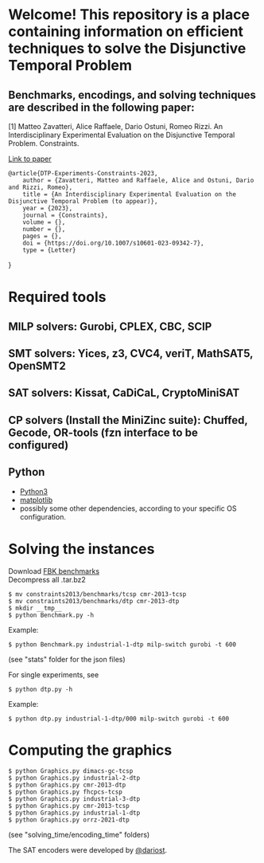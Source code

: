 # Welcome! This repository is a place containing information on efficient techniques to solve the Disjunctive Temporal Problem

## Benchmarks, encodings, and solving techniques are described in the following paper:

[1] Matteo Zavatteri, Alice Raffaele, Dario Ostuni, Romeo Rizzi. An Interdisciplinary Experimental Evaluation on the Disjunctive Temporal Problem. Constraints.

[Link to paper]()

    @article{DTP-Experiments-Constraints-2023,
  		author = {Zavatteri, Matteo and Raffaele, Alice and Ostuni, Dario and Rizzi, Romeo},
  		title = {An Interdisciplinary Experimental Evaluation on the Disjunctive Temporal Problem (to appear)},
  		year = {2023},
  		journal = {Constraints},
  		volume = {},
  		number = {},
  		pages = {},
  		doi = {https://doi.org/10.1007/s10601-023-09342-7},
  		type = {Letter}
}


# Required tools

## MILP solvers: Gurobi, CPLEX, CBC, SCIP
     
## SMT solvers: Yices, z3, CVC4, veriT, MathSAT5, OpenSMT2

## SAT solvers: Kissat, CaDiCaL, CryptoMiniSAT

## CP solvers (Install the MiniZinc suite): Chuffed, Gecode, OR-tools (fzn interface to be configured)



## Python

* [Python3](https://www.python.org)
* [matplotlib](https://matplotlib.org)
* possibly some other dependencies, according to your specific OS configuration.


# Solving the instances
Download [FBK benchmarks](https://www.mikand.net/thesis/constraints2013.tar.bz2)</br>
Decompress all .tar.bz2

    $ mv constraints2013/benchmarks/tcsp cmr-2013-tcsp
    $ mv constraints2013/benchmarks/dtp cmr-2013-dtp
	$ mkdir __tmp__
	$ python Benchmark.py -h	

Example:

    $ python Benchmark.py industrial-1-dtp milp-switch gurobi -t 600
    
(see  "stats" folder for the json files)	

For single experiments, see 

    $ python dtp.py -h

Example:

    $ python dtp.py industrial-1-dtp/000 milp-switch gurobi -t 600


# Computing the graphics

	$ python Graphics.py dimacs-gc-tcsp
	$ python Graphics.py industrial-2-dtp
	$ python Graphics.py cmr-2013-dtp
	$ python Graphics.py fhcpcs-tcsp		
	$ python Graphics.py industrial-3-dtp
	$ python Graphics.py cmr-2013-tcsp
	$ python Graphics.py industrial-1-dtp
	$ python Graphics.py orrz-2021-dtp

(see  "solving_time/encoding_time" folders)

The SAT encoders were developed by [@dariost](https://github.com/dariost).